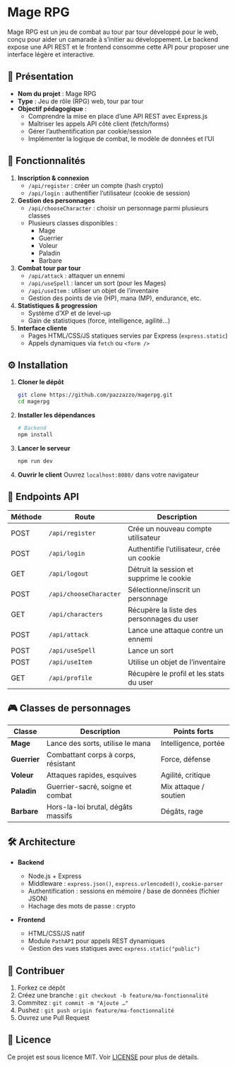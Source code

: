 # Mage RPG

Mage RPG est un jeu de combat au tour par tour développé pour le web, conçu pour aider un camarade à s’initier au développement. Le backend expose une API REST et le frontend consomme cette API pour proposer une interface légère et interactive.


## 📖 Présentation

- **Nom du projet** : Mage RPG
- **Type** : Jeu de rôle (RPG) web, tour par tour
- **Objectif pédagogique** :
  - Comprendre la mise en place d’une API REST avec Express.js
  - Maîtriser les appels API côté client (fetch/forms)
  - Gérer l’authentification par cookie/session
  - Implémenter la logique de combat, le modèle de données et l’UI


## 🚀 Fonctionnalités

1. **Inscription & connexion**
   - `/api/register` : créer un compte (hash crypto)
   - `/api/login` : authentifier l’utilisateur (cookie de session)
2. **Gestion des personnages**
   - `/api/chooseCharacter` : choisir un personnage parmi plusieurs classes
   - Plusieurs classes disponibles :
     - Mage
     - Guerrier
     - Voleur
     - Paladin
     - Barbare
3. **Combat tour par tour**
   - `/api/attack` : attaquer un ennemi
   - `/api/useSpell` : lancer un sort (pour les Mages)
   - `/api/useItem` : utiliser un objet de l’inventaire
   - Gestion des points de vie (HP), mana (MP), endurance, etc.
4. **Statistiques & progression**
   - Système d’XP et de level-up
   - Gain de statistiques (force, intelligence, agilité…)
5. **Interface cliente**
   - Pages HTML/CSS/JS statiques servies par Express (`express.static`)
   - Appels dynamiques via `fetch` ou `<form />`


## ⚙️ Installation

1. **Cloner le dépôt**

   ```bash
   git clone https://github.com/pazzazzo/magerpg.git
   cd magerpg
   ```

2. **Installer les dépendances**

   ```bash
   # Backend
   npm install
   ```

3. **Lancer le serveur**

   ```bash
   npm run dev
   ```

4. **Ouvrir le client**
   Ouvrez `localhost:8080/` dans votre navigateur



## 📡 Endpoints API

| Méthode | Route                  | Description                               |
| ------- | ---------------------- | ----------------------------------------- |
| POST    | `/api/register`        | Crée un nouveau compte utilisateur        |
| POST    | `/api/login`           | Authentifie l’utilisateur, crée un cookie |
| GET     | `/api/logout`          | Détruit la session et supprime le cookie  |
| POST    | `/api/chooseCharacter` | Sélectionne/inscrit un personnage         |
| GET     | `/api/characters`      | Récupère la liste des personnages du user |
| POST    | `/api/attack`          | Lance une attaque contre un ennemi        |
| POST    | `/api/useSpell`        | Lance un sort                             |
| POST    | `/api/useItem`         | Utilise un objet de l’inventaire          |
| GET     | `/api/profile`         | Récupère le profil et les stats du user   |



## 🎮 Classes de personnages

| Classe       | Description                         | Points forts          |
| ------------ | ----------------------------------- | --------------------- |
| **Mage**     | Lance des sorts, utilise le mana    | Intelligence, portée  |
| **Guerrier** | Combattant corps à corps, résistant | Force, défense        |
| **Voleur**   | Attaques rapides, esquives          | Agilité, critique     |
| **Paladin**  | Guerrier-sacré, soigne et combat    | Mix attaque / soutien |
| **Barbare**  | Hors-la-loi brutal, dégâts massifs  | Dégâts, rage          |



## 🛠️ Architecture

- **Backend**

  - Node.js + Express
  - Middleware : `express.json()`, `express.urlencoded()`, `cookie-parser`
  - Authentification : sessions en mémoire / base de données (fichier JSON)
  - Hachage des mots de passe : crypto

- **Frontend**

  - HTML/CSS/JS natif
  - Module `PathAPI` pour appels REST dynamiques
  - Gestion des vues statiques avec `express.static("public")`



## 🤝 Contribuer

1. Forkez ce dépôt
2. Créez une branche : `git checkout -b feature/ma-fonctionnalité`
3. Commitez : `git commit -m "Ajoute …"`
4. Pushez : `git push origin feature/ma-fonctionnalité`
5. Ouvrez une Pull Request



## 📝 Licence

Ce projet est sous licence MIT. Voir [LICENSE](LICENSE) pour plus de détails.

